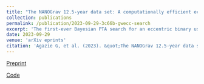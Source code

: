 ```yaml
---
title: "The NANOGrav 12.5-year data set: A computationally efficient eccentric binary search pipeline and constraints on an eccentric supermassive binary candidate in 3C 66B"
collection: publications
permalink: /publication/2023-09-29-3c66b-gwecc-search
excerpt: 'The first-ever Bayesian PTA search for an eccentric binary using multiple pulsars.'
date: 2023-09-29
venue: 'arXiv eprints'
citation: 'Agazie G, et al. (2023). &quot;The NANOGrav 12.5-year data set: A computationally efficient eccentric binary search pipeline and constraints on an eccentric supermassive binary candidate in 3C 66B.&quot; <i>arXiv eprints</i> 2310.12138.'
---
```


[Preprint](https://arxiv.org/abs/2310.12138)

[Code](https://github.com/lanky441/NG12p5_3C66B_GWecc)
